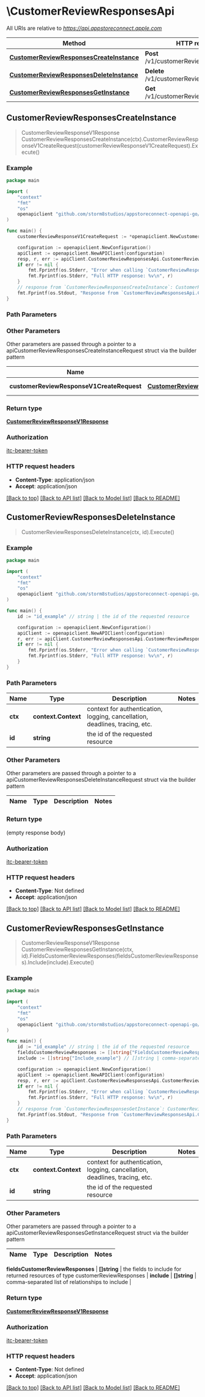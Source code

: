 # \CustomerReviewResponsesApi

All URIs are relative to *https://api.appstoreconnect.apple.com*

Method | HTTP request | Description
------------- | ------------- | -------------
[**CustomerReviewResponsesCreateInstance**](CustomerReviewResponsesApi.md#CustomerReviewResponsesCreateInstance) | **Post** /v1/customerReviewResponses | 
[**CustomerReviewResponsesDeleteInstance**](CustomerReviewResponsesApi.md#CustomerReviewResponsesDeleteInstance) | **Delete** /v1/customerReviewResponses/{id} | 
[**CustomerReviewResponsesGetInstance**](CustomerReviewResponsesApi.md#CustomerReviewResponsesGetInstance) | **Get** /v1/customerReviewResponses/{id} | 



## CustomerReviewResponsesCreateInstance

> CustomerReviewResponseV1Response CustomerReviewResponsesCreateInstance(ctx).CustomerReviewResponseV1CreateRequest(customerReviewResponseV1CreateRequest).Execute()



### Example

```go
package main

import (
    "context"
    "fmt"
    "os"
    openapiclient "github.com/storm8studios/appstoreconnect-openapi-go/generated"
)

func main() {
    customerReviewResponseV1CreateRequest := *openapiclient.NewCustomerReviewResponseV1CreateRequest(*openapiclient.NewCustomerReviewResponseV1CreateRequestData("Type_example", *openapiclient.NewCustomerReviewResponseV1CreateRequestDataAttributes("ResponseBody_example"), *openapiclient.NewCustomerReviewResponseV1CreateRequestDataRelationships(*openapiclient.NewCustomerReviewResponseV1CreateRequestDataRelationshipsReview(*openapiclient.NewCustomerReviewResponseV1RelationshipsReviewData("Type_example", "Id_example"))))) // CustomerReviewResponseV1CreateRequest | CustomerReviewResponse representation

    configuration := openapiclient.NewConfiguration()
    apiClient := openapiclient.NewAPIClient(configuration)
    resp, r, err := apiClient.CustomerReviewResponsesApi.CustomerReviewResponsesCreateInstance(context.Background()).CustomerReviewResponseV1CreateRequest(customerReviewResponseV1CreateRequest).Execute()
    if err != nil {
        fmt.Fprintf(os.Stderr, "Error when calling `CustomerReviewResponsesApi.CustomerReviewResponsesCreateInstance``: %v\n", err)
        fmt.Fprintf(os.Stderr, "Full HTTP response: %v\n", r)
    }
    // response from `CustomerReviewResponsesCreateInstance`: CustomerReviewResponseV1Response
    fmt.Fprintf(os.Stdout, "Response from `CustomerReviewResponsesApi.CustomerReviewResponsesCreateInstance`: %v\n", resp)
}
```

### Path Parameters



### Other Parameters

Other parameters are passed through a pointer to a apiCustomerReviewResponsesCreateInstanceRequest struct via the builder pattern


Name | Type | Description  | Notes
------------- | ------------- | ------------- | -------------
 **customerReviewResponseV1CreateRequest** | [**CustomerReviewResponseV1CreateRequest**](CustomerReviewResponseV1CreateRequest.md) | CustomerReviewResponse representation | 

### Return type

[**CustomerReviewResponseV1Response**](CustomerReviewResponseV1Response.md)

### Authorization

[itc-bearer-token](../README.md#itc-bearer-token)

### HTTP request headers

- **Content-Type**: application/json
- **Accept**: application/json

[[Back to top]](#) [[Back to API list]](../README.md#documentation-for-api-endpoints)
[[Back to Model list]](../README.md#documentation-for-models)
[[Back to README]](../README.md)


## CustomerReviewResponsesDeleteInstance

> CustomerReviewResponsesDeleteInstance(ctx, id).Execute()



### Example

```go
package main

import (
    "context"
    "fmt"
    "os"
    openapiclient "github.com/storm8studios/appstoreconnect-openapi-go/generated"
)

func main() {
    id := "id_example" // string | the id of the requested resource

    configuration := openapiclient.NewConfiguration()
    apiClient := openapiclient.NewAPIClient(configuration)
    r, err := apiClient.CustomerReviewResponsesApi.CustomerReviewResponsesDeleteInstance(context.Background(), id).Execute()
    if err != nil {
        fmt.Fprintf(os.Stderr, "Error when calling `CustomerReviewResponsesApi.CustomerReviewResponsesDeleteInstance``: %v\n", err)
        fmt.Fprintf(os.Stderr, "Full HTTP response: %v\n", r)
    }
}
```

### Path Parameters


Name | Type | Description  | Notes
------------- | ------------- | ------------- | -------------
**ctx** | **context.Context** | context for authentication, logging, cancellation, deadlines, tracing, etc.
**id** | **string** | the id of the requested resource | 

### Other Parameters

Other parameters are passed through a pointer to a apiCustomerReviewResponsesDeleteInstanceRequest struct via the builder pattern


Name | Type | Description  | Notes
------------- | ------------- | ------------- | -------------


### Return type

 (empty response body)

### Authorization

[itc-bearer-token](../README.md#itc-bearer-token)

### HTTP request headers

- **Content-Type**: Not defined
- **Accept**: application/json

[[Back to top]](#) [[Back to API list]](../README.md#documentation-for-api-endpoints)
[[Back to Model list]](../README.md#documentation-for-models)
[[Back to README]](../README.md)


## CustomerReviewResponsesGetInstance

> CustomerReviewResponseV1Response CustomerReviewResponsesGetInstance(ctx, id).FieldsCustomerReviewResponses(fieldsCustomerReviewResponses).Include(include).Execute()



### Example

```go
package main

import (
    "context"
    "fmt"
    "os"
    openapiclient "github.com/storm8studios/appstoreconnect-openapi-go/generated"
)

func main() {
    id := "id_example" // string | the id of the requested resource
    fieldsCustomerReviewResponses := []string{"FieldsCustomerReviewResponses_example"} // []string | the fields to include for returned resources of type customerReviewResponses (optional)
    include := []string{"Include_example"} // []string | comma-separated list of relationships to include (optional)

    configuration := openapiclient.NewConfiguration()
    apiClient := openapiclient.NewAPIClient(configuration)
    resp, r, err := apiClient.CustomerReviewResponsesApi.CustomerReviewResponsesGetInstance(context.Background(), id).FieldsCustomerReviewResponses(fieldsCustomerReviewResponses).Include(include).Execute()
    if err != nil {
        fmt.Fprintf(os.Stderr, "Error when calling `CustomerReviewResponsesApi.CustomerReviewResponsesGetInstance``: %v\n", err)
        fmt.Fprintf(os.Stderr, "Full HTTP response: %v\n", r)
    }
    // response from `CustomerReviewResponsesGetInstance`: CustomerReviewResponseV1Response
    fmt.Fprintf(os.Stdout, "Response from `CustomerReviewResponsesApi.CustomerReviewResponsesGetInstance`: %v\n", resp)
}
```

### Path Parameters


Name | Type | Description  | Notes
------------- | ------------- | ------------- | -------------
**ctx** | **context.Context** | context for authentication, logging, cancellation, deadlines, tracing, etc.
**id** | **string** | the id of the requested resource | 

### Other Parameters

Other parameters are passed through a pointer to a apiCustomerReviewResponsesGetInstanceRequest struct via the builder pattern


Name | Type | Description  | Notes
------------- | ------------- | ------------- | -------------

 **fieldsCustomerReviewResponses** | **[]string** | the fields to include for returned resources of type customerReviewResponses | 
 **include** | **[]string** | comma-separated list of relationships to include | 

### Return type

[**CustomerReviewResponseV1Response**](CustomerReviewResponseV1Response.md)

### Authorization

[itc-bearer-token](../README.md#itc-bearer-token)

### HTTP request headers

- **Content-Type**: Not defined
- **Accept**: application/json

[[Back to top]](#) [[Back to API list]](../README.md#documentation-for-api-endpoints)
[[Back to Model list]](../README.md#documentation-for-models)
[[Back to README]](../README.md)

